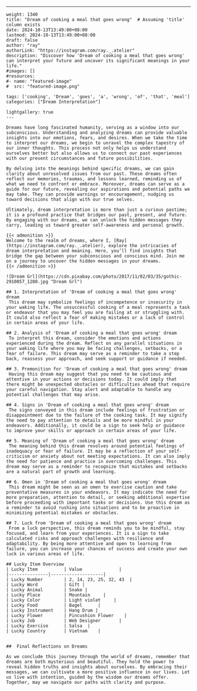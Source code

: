 ---
    weight: 1340
    title: "Dream of cooking a meal that goes wrong"  # Assuming 'title' column exists
    date: 2024-10-13T13:49:00+08:00
    lastmod: 2024-10-13T13:49:00+08:00
    draft: false
    author: "ray"
    authorLink: "https://instagram.com/ray._.atelier"
    description: "Discover how 'Dream of cooking a meal that goes wrong' can interpret your future and uncover its significant meanings in your life."
    #images: []
    #resources:
    #- name: "featured-image"
    #  src: "featured-image.png"
    
    tags: ['cooking', 'Dream', 'goes', 'a', 'wrong', 'of', 'that', 'meal']
    categories: ["Dream Interpretation"]
    
    lightgallery: true
    ---
    
    Dreams have long fascinated humanity, serving as a window into our subconscious. Understanding and analyzing dreams can provide valuable insights into our emotions, fears, and desires. When we take the time to interpret our dreams, we begin to unravel the complex tapestry of our inner thoughts. This process not only helps us understand ourselves better but also allows us to connect our past experiences with our present circumstances and future possibilities.
    
    By delving into the meanings behind specific dreams, we can gain clarity about unresolved issues from our past. These dreams often reflect our memories, traumas, and lessons learned, reminding us of what we need to confront or embrace. Moreover, dreams can serve as a guide for our future, revealing our aspirations and potential paths we may take. They can provide warnings or encouragement, nudging us toward decisions that align with our true selves.
    
    Ultimately, dream interpretation is more than just a curious pastime; it is a profound practice that bridges our past, present, and future. By engaging with our dreams, we can unlock the hidden messages they carry, leading us toward greater self-awareness and personal growth.
    
    {{< admonition >}}
    Welcome to the realm of dreams, where I, [Ray](https://instagram.com/ray._.atelier), explore the intricacies of dream interpretation and meaning. Here, you’ll find insights that bridge the gap between your subconscious and conscious mind. Join me on a journey to uncover the hidden messages in your dreams.
    {{< /admonition >}}
    
    ![Dream Grl](https://cdn.pixabay.com/photo/2017/11/02/03/35/gothic-2910057_1280.jpg "Dream Grl")
    
    ## 1. Interpretation of 'Dream of cooking a meal that goes wrong' dream
     This dream may symbolize feelings of incompetence or insecurity in your waking life. The unsuccessful cooking of a meal represents a task or endeavor that you may feel you are failing at or struggling with. It could also reflect a fear of making mistakes or a lack of control in certain areas of your life.
    
    ## 2. Analysis of 'Dream of cooking a meal that goes wrong' dream
     To interpret this dream, consider the emotions and actions experienced during the dream. Reflect on any parallel situations in your waking life where you may be facing challenges, setbacks, or a fear of failure. This dream may serve as a reminder to take a step back, reassess your approach, and seek support or guidance if needed.
    
    ## 3. Premonition for 'Dream of cooking a meal that goes wrong' dream
     Having this dream may suggest that you need to be cautious and attentive in your actions or decisions today. It could imply that there might be unexpected obstacles or difficulties ahead that require your careful navigation. Stay alert and adaptable to handle any potential challenges that may arise.
    
    ## 4. Signs in 'Dream of cooking a meal that goes wrong' dream
     The signs conveyed in this dream include feelings of frustration or disappointment due to the failure of the cooking task. It may signify the need to pay attention to details and be more mindful in your endeavors. Additionally, it could be a sign to seek help or guidance to improve your skills or approach in certain areas of your life.
    
    ## 5. Meaning of 'Dream of cooking a meal that goes wrong' dream
     The meaning behind this dream revolves around potential feelings of inadequacy or fear of failure. It may be a reflection of your self-criticism or anxiety about not meeting expectations. It can also imply the need for patience and practice in overcoming challenges. This dream may serve as a reminder to recognize that mistakes and setbacks are a natural part of growth and learning.
    
    ## 6. Omen in 'Dream of cooking a meal that goes wrong' dream
     This dream might be seen as an omen to exercise caution and take preventative measures in your endeavors. It may indicate the need for more preparation, attention to detail, or seeking additional expertise before proceeding with important tasks or decisions. Use this dream as a reminder to avoid rushing into situations and to be proactive in minimizing potential mistakes or obstacles.
    
    ## 7. Luck from 'Dream of cooking a meal that goes wrong' dream
     From a luck perspective, this dream reminds you to be mindful, stay focused, and learn from your experiences. It is a sign to take calculated risks and approach challenges with resilience and adaptability. By being more attentive and open to learning from failure, you can increase your chances of success and create your own luck in various areas of life.
    
    ## Lucky Item Overview
    | Lucky Item          | Value              |
    |---------------|--------------------|
    | Lucky Number        | 2, 14, 23, 25, 32, 43  |
    | Lucky Word          | Gift |
    | Lucky Animal        | Snake |
    | Lucky Place         | Mountain     |
    | Lucky Color         | Light violet     |
    | Lucky Food          | Bagel      |
    | Lucky Instrument    | Hang Drum |
    | Lucky Flower        | Pincushion Flower    |
    | Lucky Job           | Web Designer       |
    | Lucky Exercise      | Salsa  |
    | Lucky Country       | Vietnam    |
    
    
    ##  Final Reflections on Dreams
    
    As we conclude this journey through the world of dreams, remember that dreams are both mysterious and beautiful. They hold the power to reveal hidden truths and insights about ourselves. By embracing their messages, we can cultivate a more positive influence in our lives. Let us live with intention, guided by the wisdom our dreams offer. Together, may we navigate our paths with clarity and purpose.
    